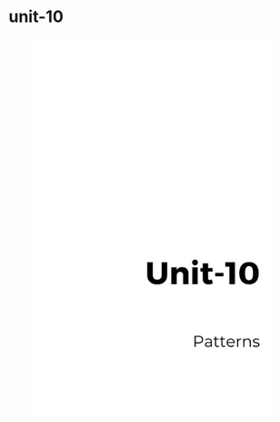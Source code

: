 # unit-10

<figure><img src=".gitbook/assets/Gray Minimal Business Ebook Cover (9).png" alt=""><figcaption></figcaption></figure>
